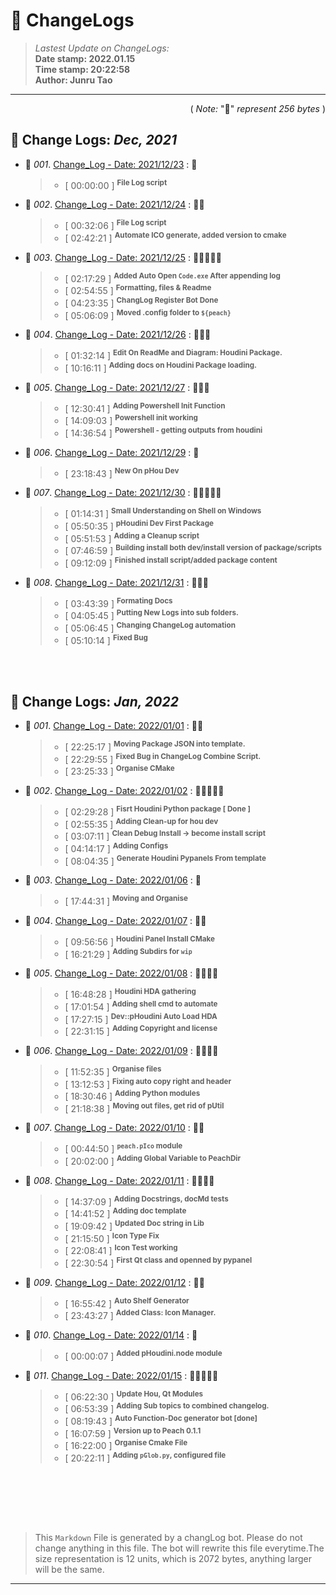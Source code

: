# :hammer: ChangeLogs
> _Lastest Update on ChangeLogs:_<br>
> __Date stamp: 2022.01.15__<br>
> __Time stamp: 20:22:58__<br>
> __Author: Junru Tao__
---

<div align=right>

( _Note:_ ":bread:" _represent 256 bytes_ )

</div> 

## :hammer: Change Logs: _Dec, 2021_


- :bookmark_tabs: _001_. [Change_Log - Date: 2021/12/23](./2021_12/2021_12_23_cl.md) : :bread:
   > - [ 00:00:00 ] <sup><b> File Log script</b></sup>

- :bookmark_tabs: _002_. [Change_Log - Date: 2021/12/24](./2021_12/2021_12_24_cl.md) : :bread::bread:
   > - [ 00:32:06 ] <sup><b> File Log script</b></sup>
   > - [ 02:42:21 ] <sup><b> Automate ICO generate, added version to cmake</b></sup>

- :bookmark_tabs: _003_. [Change_Log - Date: 2021/12/25](./2021_12/2021_12_25_cl.md) : :bread::bread::bread::bread::bread:
   > - [ 02:17:29 ] <sup><b> Added Auto Open `Code.exe` After appending log</b></sup>
   > - [ 02:54:55 ] <sup><b> Formatting, files & Readme</b></sup>
   > - [ 04:23:35 ] <sup><b> ChangLog Register Bot Done</b></sup>
   > - [ 05:06:09 ] <sup><b> Moved .config folder to `${peach}`</b></sup>

- :bookmark_tabs: _004_. [Change_Log - Date: 2021/12/26](./2021_12/2021_12_26_cl.md) : :bread::bread::bread:
   > - [ 01:32:14 ] <sup><b> Edit On ReadMe and Diagram: Houdini Package.</b></sup>
   > - [ 10:16:11 ] <sup><b> Adding docs on Houdini Package loading.</b></sup>

- :bookmark_tabs: _005_. [Change_Log - Date: 2021/12/27](./2021_12/2021_12_27_cl.md) : :bread::bread::bread:
   > - [ 12:30:41 ] <sup><b> Adding Powershell Init Function</b></sup>
   > - [ 14:09:03 ] <sup><b> Powershell init working</b></sup>
   > - [ 14:36:54 ] <sup><b> Powershell - getting outputs from houdini</b></sup>

- :bookmark_tabs: _006_. [Change_Log - Date: 2021/12/29](./2021_12/2021_12_29_cl.md) : :bread:
   > - [ 23:18:43 ] <sup><b> New On pHou Dev</b></sup>

- :bookmark_tabs: _007_. [Change_Log - Date: 2021/12/30](./2021_12/2021_12_30_cl.md) : :bread::bread::bread::bread::bread:
   > - [ 01:14:31 ] <sup><b> Small Understanding on Shell on Windows</b></sup>
   > - [ 05:50:35 ] <sup><b> pHoudini Dev First Package</b></sup>
   > - [ 05:51:53 ] <sup><b> Adding a Cleanup script</b></sup>
   > - [ 07:46:59 ] <sup><b> Building install both dev/install version of package/scripts</b></sup>
   > - [ 09:12:09 ] <sup><b> Finished install script/added package content</b></sup>

- :bookmark_tabs: _008_. [Change_Log - Date: 2021/12/31](./2021_12/2021_12_31_cl.md) : :bread::bread::bread:
   > - [ 03:43:39 ] <sup><b> Formating Docs</b></sup>
   > - [ 04:05:45 ] <sup><b> Putting New Logs into sub folders.</b></sup>
   > - [ 05:06:45 ] <sup><b> Changing ChangeLog automation</b></sup>
   > - [ 05:10:14 ] <sup><b> Fixed Bug</b></sup>

<br><br>

## :hammer: Change Logs: _Jan, 2022_


- :bookmark_tabs: _001_. [Change_Log - Date: 2022/01/01](./2022_01/2022_01_01_cl.md) : :bread::bread:
   > - [ 22:25:17 ] <sup><b> Moving Package JSON into template.</b></sup>
   > - [ 22:29:55 ] <sup><b> Fixed Bug in ChangeLog Combine Script.</b></sup>
   > - [ 23:25:33 ] <sup><b> Organise CMake</b></sup>

- :bookmark_tabs: _002_. [Change_Log - Date: 2022/01/02](./2022_01/2022_01_02_cl.md) : :bread::bread::bread::bread::bread:
   > - [ 02:29:28 ] <sup><b> Fisrt Houdini Python package [ Done ]</b></sup>
   > - [ 02:55:35 ] <sup><b> Adding Clean-up for hou dev</b></sup>
   > - [ 03:07:11 ] <sup><b> Clean Debug Install &rarr; become install script</b></sup>
   > - [ 04:14:17 ] <sup><b> Adding Configs</b></sup>
   > - [ 08:04:35 ] <sup><b> Generate Houdini Pypanels From template</b></sup>

- :bookmark_tabs: _003_. [Change_Log - Date: 2022/01/06](./2022_01/2022_01_06_cl.md) : :bread:
   > - [ 17:44:31 ] <sup><b> Moving and Organise</b></sup>

- :bookmark_tabs: _004_. [Change_Log - Date: 2022/01/07](./2022_01/2022_01_07_cl.md) : :bread::bread:
   > - [ 09:56:56 ] <sup><b> Houdini Panel Install CMake</b></sup>
   > - [ 16:21:29 ] <sup><b> Adding Subdirs for `wip`</b></sup>

- :bookmark_tabs: _005_. [Change_Log - Date: 2022/01/08](./2022_01/2022_01_08_cl.md) : :bread::bread::bread::bread:
   > - [ 16:48:28 ] <sup><b> Houdini HDA gathering</b></sup>
   > - [ 17:01:54 ] <sup><b> Adding shell cmd to automate</b></sup>
   > - [ 17:27:15 ] <sup><b> Dev::pHoudini Auto Load HDA</b></sup>
   > - [ 22:31:15 ] <sup><b> Adding Copyright and license</b></sup>

- :bookmark_tabs: _006_. [Change_Log - Date: 2022/01/09](./2022_01/2022_01_09_cl.md) : :bread::bread::bread::bread:
   > - [ 11:52:35 ] <sup><b> Organise files</b></sup>
   > - [ 13:12:53 ] <sup><b> Fixing auto copy right and header</b></sup>
   > - [ 18:30:46 ] <sup><b> Adding Python modules</b></sup>
   > - [ 21:18:38 ] <sup><b> Moving out files, get rid of pUtil</b></sup>

- :bookmark_tabs: _007_. [Change_Log - Date: 2022/01/10](./2022_01/2022_01_10_cl.md) : :bread::bread:
   > - [ 00:44:50 ] <sup><b> `peach.pIco` module</b></sup>
   > - [ 20:02:00 ] <sup><b> Adding Global Variable to PeachDir</b></sup>

- :bookmark_tabs: _008_. [Change_Log - Date: 2022/01/11](./2022_01/2022_01_11_cl.md) : :bread::bread::bread::bread:
   > - [ 14:37:09 ] <sup><b> Adding Docstrings, docMd tests</b></sup>
   > - [ 14:41:52 ] <sup><b> Adding doc template</b></sup>
   > - [ 19:09:42 ] <sup><b> Updated Doc string in Lib</b></sup>
   > - [ 21:15:50 ] <sup><b> Icon Type Fix</b></sup>
   > - [ 22:08:41 ] <sup><b> Icon Test working</b></sup>
   > - [ 22:30:54 ] <sup><b> First Qt class and openned by pypanel</b></sup>

- :bookmark_tabs: _009_. [Change_Log - Date: 2022/01/12](./2022_01/2022_01_12_cl.md) : :bread::bread:
   > - [ 16:55:42 ] <sup><b> Auto Shelf Generator</b></sup>
   > - [ 23:43:27 ] <sup><b> Added Class: Icon Manager.</b></sup>

- :bookmark_tabs: _010_. [Change_Log - Date: 2022/01/14](./2022_01/2022_01_14_cl.md) : :bread:
   > - [ 00:00:07 ] <sup><b> Added pHoudini.node module</b></sup>

- :bookmark_tabs: _011_. [Change_Log - Date: 2022/01/15](./2022_01/2022_01_15_cl.md) : :bread::bread::bread::bread::bread:
   > - [ 06:22:30 ] <sup><b> Update Hou, Qt Modules</b></sup>
   > - [ 06:53:39 ] <sup><b> Adding Sub topics to combined changelog.</b></sup>
   > - [ 08:19:43 ] <sup><b> Auto Function-Doc generator bot [done]</b></sup>
   > - [ 16:07:59 ] <sup><b> Version up to Peach 0.1.1</b></sup>
   > - [ 16:22:00 ] <sup><b> Organise Cmake File</b></sup>
   > - [ 20:22:11 ] <sup><b> Adding `pGlob.py`, configured file</b></sup>

<br><br>




<br><br>

> This `Markdown` File is generated by a changLog bot. Please do not change anything in this file. The bot will rewrite this file everytime.The size representation is 12 units, which is 2072 bytes, anything larger will be the same.

--------

